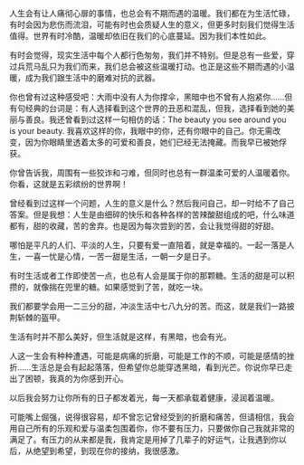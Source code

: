 
人生会有让人痛彻心扉的事情，也总会有不期而遇的温暖。我们都在为生活忙碌，有时会因为悲伤而流泪，可能有时也会质疑人生的意义，但更多时刻我们觉得生活值得。世界有时冷酷，温暖却依旧在我们的心底蔓延。因为我们本性如此。

有时会觉得，现实生活中每个人都行色匆匆，我们并不特别。但是总有一些爱，穿过兵荒马乱只为我们而来，我们总会被这些温暖打动。也正是这些不期而遇的小温暖，成为我们跟生活中的磨难对抗的武器。

你也曾有过这种感受吧：大雨中没有人为你撑伞，黑暗中也不曾有人抱紧你……但有句经典的台词是：有人选择看到这个世界的丑恶和混乱，但我，选择看到她的美丽与善良。我还曾看到过这样一句相仿的话：The beauty you see around you is your beauty. 我喜欢这样的你，我眼中的你，还有你眼中的自己。你无需改变，因为你眼睛里透着太多的可爱和善良，她们已经无法掩藏。而我早已被她俘获。

你曾告诉我，周围有一些狡诈和刁难，但同时也总有一群温柔可爱的人温暖着你。你看，这就是五彩缤纷的世界啊！

曾经看到过这样一个问题，人生的意义是什么？然后我问自己，却一时给不了自己答案。但是我想：人生是由细碎的快乐和各种各样的苦辣酸甜组成的吧，什么味道都有，甜的收藏，苦的舍弃。也是因为每次尝到的苦，会让我觉得甜的好甜。

哪怕是平凡的人们、平淡的人生，只要有爱一直陪着，就是幸福的。一起一落是人生，一喜一忧是心情，一苦一甜是生活，一朝一夕是日子。

有时生活或者工作即使苦一点，也总有人会是属于你的那颗糖。生活的甜是可以积攒的，就像揣在兜里的糖。如果感觉到了苦，就吃一块。

我们都要学会用一二三分的甜，冲淡生活中七八九分的苦。而这，就是我们一路披荆斩棘的盔甲。


生活有时并不那么美好，但生活就是这样，有黑暗，也会有光。

人这一生会有种种遭遇，可能是病痛的折磨，可能是工作的不顺，可能是感情的挫折……生活总是会有起起落落，但希望你总能穿透黑暗，看到光芒。你说你早已走出了困顿，我真的为你感到开心。

以后我会努力让你所有的日子都发着光，每一天都承载着健康，浸润着温暖。

可能嘴上倔强，说得很容易，却不曾忘记曾经受到的折磨和痛苦，但请相信，我会用自己所有的乐观和爱与温柔包围着你，你不要有压力，只要做你自己我就非常的满足了。有压力的从来都是我，我肯定是用掉了几辈子的好运气，让我遇到你以后，从绝望到希望，到现在你的接纳，我很感激。




